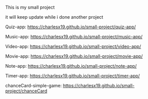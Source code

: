 This is my small project

it will keep update while i done another project

Quiz-app:
https://charlesx19.github.io/small-project/quiz-app/

Music-app:
https://charlesx19.github.io/small-project/music-app/

Video-app:
https://charlesx19.github.io/small-project/video-app/

Movie-app:
https://charlesx19.github.io/small-project/movie-app/

Note-app:
https://charlesx19.github.io/small-project/note-app/

Timer-app:
https://charlesx19.github.io/small-project/timer-app/

chanceCard-simple-game:
https://charlesx19.github.io/small-project/chanceCard
